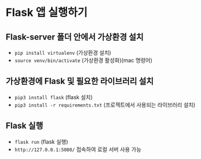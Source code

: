 # Flask 앱 실행하기

## Flask-server 폴더 안에서 가상환경 설치
- `pip install virtualenv` (가상환경 설치)
- `source venv/bin/activate` (가상환경 활성화)(mac 명령어)

## 가상환경에 Flask 및 필요한 라이브러리 설치
- `pip3 install flask` (flask 설치)
- `pip3 install -r requirements.txt` (프로젝트에서 사용되는 라이브러리 설치)

## Flask 실행
- `flask run` (flask 실행)
- `http://127.0.0.1:5000/` 접속하여 로컬 서버 사용 가능
<br>

